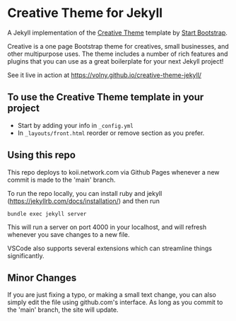 # Creative Theme for Jekyll

A Jekyll implementation of the [Creative Theme](http://startbootstrap.com/template-overviews/creative/) template by [Start Bootstrap](http://startbootstrap.com).

Creative is a one page Bootstrap theme for creatives, small businesses, and other multipurpose uses.
The theme includes a number of rich features and plugins that you can use as a great boilerplate for your next Jekyll project!

See it live in action at <https://volny.github.io/creative-theme-jekyll/>

## To use the Creative Theme template in your project

- Start by adding your info in `_config.yml`
- In `_layouts/front.html` reorder or remove section as you prefer.

## Using this repo

This repo deploys to koii.network.com via Github Pages whenever a new commit is made to the 'main' branch.

To run the repo locally, you can install ruby and jekyll (https://jekyllrb.com/docs/installation/) and then run

```bundle install
bundle exec jekyll server
```

This will run a server on port 4000 in your localhost, and will refresh whenever you save changes to a new file.

VSCode also supports several extensions which can streamline things significantly.

## Minor Changes

If you are just fixing a typo, or making a small text change, you can also simply edit the file using github.com's interface. As long as you commit to the 'main' branch, the site will update.
